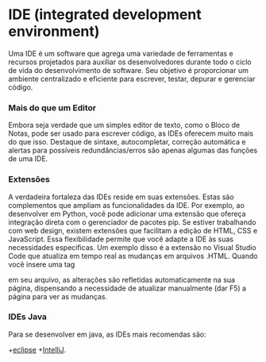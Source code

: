 # IDE (integrated development environment)
Uma IDE é um software que agrega uma variedade de ferramentas e recursos projetados para auxiliar os desenvolvedores 
durante todo o ciclo de vida do desenvolvimento de software. Seu objetivo é proporcionar um ambiente centralizado e 
eficiente para escrever, testar, depurar e gerenciar código.

### Mais do que um Editor
Embora seja verdade que um simples editor de texto, como o Bloco de Notas, pode ser usado para escrever código, as IDEs oferecem muito mais do que isso. Destaque de sintaxe, autocompletar, correção automática e alertas para possíveis redundâncias/erros são apenas algumas das funções de uma IDE.

### Extensões
A verdadeira fortaleza das IDEs reside em suas extensões. Estas são complementos que ampliam as funcionalidades da IDE. Por exemplo, ao desenvolver em Python, você pode adicionar uma extensão que ofereça integração direta com o gerenciador de pacotes pip. Se estiver trabalhando com web design, existem extensões que facilitam a edição de HTML, CSS e JavaScript. Essa flexibilidade permite que você adapte a IDE às suas necessidades específicas. Um exemplo disso é a extensão no Visual Studio Code que atualiza em tempo real as mudanças em arquivos .HTML. Quando você insere uma tag <p> em seu arquivo, as alterações são refletidas automaticamente na sua página, dispensando a necessidade de atualizar manualmente (dar F5) a página para ver as mudanças.

### IDEs Java
Para se desenvolver em java, as IDEs mais recomendas são: 

+[eclipse](https://www.eclipse.org/) 
+[IntelliJ](https://www.jetbrains.com/idea/). 
